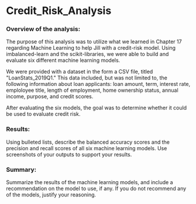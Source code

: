 # Credit_Risk_Analysis

### Overview of the analysis:
The purpose of this analysis was to utilize what we learned in Chapter 17 regarding Machine Learning to help Jill with a credit-risk model. Using imbalanced-learn and the scikit-libraries, we were able to build and evaluate six different machine learning models. 

We were provided with a dataset in the form a CSV file, titled "LoanStats_2019Q1." This data included, but was not limited to, the following information about loan applicants: loan amount, term, interest rate, emploloyee title, length of employment, home ownership status, annual income, purpose, and credit scores.

After evaluating the six models, the goal was to determine whether it could be used to evaluate credit risk.

### Results:
Using bulleted lists, describe the balanced accuracy scores and the precision and recall scores of all six machine learning models. Use screenshots of your outputs to support your results.

### Summary:
Summarize the results of the machine learning models, and include a recommendation on the model to use, if any. If you do not recommend any of the models, justify your reasoning.
